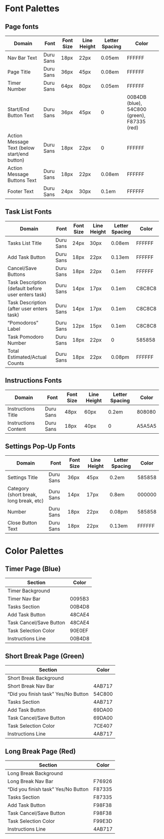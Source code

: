 # Font Palettes

## Page fonts

| Domain | Font | Font Size | Line Height | Letter Spacing | Color |
| --- | ----------- | ----- | --- | ----------- | ----- |
| Nav Bar Text | Duru Sans | 18px | 22px | 0.05em | FFFFFF |
| Page Title | Duru Sans | 36px | 45px | 0.08em | FFFFFF |   
| Timer Number | Duru Sans | 64px | 80px | 0.05em | FFFFFF |   
| Start/End Button Text | Duru Sans | 36px | 45px | 0 | 00B4DB (blue), 54C800 (green), F87335 (red) |   
| Action Message Text (below start/end button) | Duru Sans | 18px | 22px | 0 | FFFFFF |   
| Action Message Buttons Text | Duru Sans | 18px | 22px | 0.08em | FFFFFF |    
| Footer Text | Duru Sans | 24px | 30px | 0.1em | FFFFFF |    

## Task List Fonts

| Domain | Font | Font Size | Line Height | Letter Spacing | Color |
| --- | ----------- | ----- | --- | ----------- | ----- |
| Tasks List Title | Duru Sans | 24px | 30px | 0.08em | FFFFFF | 
| Add Task Button | Duru Sans | 18px | 22px | 0.13em | FFFFFF | 
| Cancel/Save Buttons | Duru Sans | 18px | 22px | 0.1em | FFFFFF | 
| Task Description (default before user enters task) | Duru Sans | 14px | 17px | 0.1em | C8C8C8 | 
| Task Description (after user enters task) | Duru Sans | 14px | 17px | 0.1em | C8C8C8 | 
| “Pomodoros” Label | Duru Sans | 12px | 15px | 0.1em | C8C8C8 | 
| Task Pomodoro Number | Duru Sans | 18px | 22px | 0 | 585858 | 
| Total Estimated/Actual Counts | Duru Sans | 18px | 22px | 0.08pm | FFFFFF |  

## Instructions Fonts

| Domain | Font | Font Size | Line Height | Letter Spacing | Color |
| --- | ----------- | ----- | --- | ----------- | ----- |
| Instructions Title | Duru Sans | 48px | 60px | 0.2em | 808080 | 
| Instructions Content | Duru Sans | 18px | 40px | 0 | A5A5A5 |   

## Settings Pop-Up Fonts

| Domain | Font | Font Size | Line Height | Letter Spacing | Color | 
| --- | ----------- | ----- | --- | ----------- | ----- |
| Settings Title | Duru Sans | 36px | 45px | 0.2em | 585858 | 
| Category (short break, long break, etc) | Duru Sans | 14px | 17px | 0.8em | 000000 | 
| Number | Duru Sans | 18px | 22px | 0.08pm | 585858 | 
| Close Button Text | Duru Sans | 18px | 22px | 0.13em | FFFFFF | 



# Color Palettes

## Timer Page (Blue)

| Section | Color |
|   ----  | ----  | 
| Timer Background |   |  
| Timer Nav Bar | 0095B3 | 
| Tasks Section | 00B4D8 | 
| Add Task Button | 48CAE4 | 
| Task Cancel/Save Button | 48CAE4 | 
| Task Selection Color | 90E0EF | 
| Instructions Line | 00B4D8 | 

## Short Break Page (Green)

| Section | Color |
|   ----  |  ----  | 
| Short Break Background  |  | 
| Short Break Nav Bar | 4AB717 | 
| “Did you finish task” Yes/No Button | 54C800 | 
| Tasks Section | 4AB717 | 
| Add Task Button | 69DA00 | 
| Task Cancel/Save Button | 69DA00 | 
| Task Selection Color | 7CE407 | 
| Instructions Line | 4AB717 | 

## Long Break Page (Red)

| Section | Color |
|   ----  | ----  | 
| Long Break Background  |  | 
| Long Break Nav Bar | F76926 | 
| “Did you finish task” Yes/No Button | F87335 | 
| Tasks Section | F87335 | 
| Add Task Button | F98F38 | 
| Task Cancel/Save Button | F98F38 | 
| Task Selection Color | F99E3D | 
| Instructions Line | 4AB717 | 
